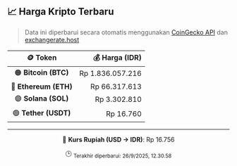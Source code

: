 

<!-- HARGA_KRIPTO -->
## 📈 Harga Kripto Terbaru

> Data ini diperbarui secara otomatis menggunakan [CoinGecko API](https://www.coingecko.com/) dan [exchangerate.host](https://exchangerate.host/)

<div align="center">

| 🪙 Token | 💰 Harga (IDR) |
|:------:|---------------:|
| 🟠 **Bitcoin (BTC)**   | Rp 1.836.057.216 |
| 🔵 **Ethereum (ETH)**  | Rp 66.317.613 |
| 🟣 **Solana (SOL)**    | Rp 3.302.810 |
| 🟢 **Tether (USDT)**   | Rp 16.760 |

---

💱 **Kurs Rupiah (USD → IDR)**: Rp 16.756

🕒 <sub>Terakhir diperbarui: 26/9/2025, 12.30.58</sub>

</div>
<!-- /HARGA_KRIPTO -->